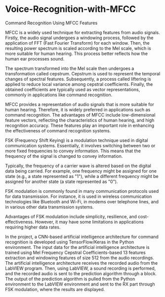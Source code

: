 # Voice-Recognition-with-MFCC
Command Recognition Using MFCC Features

MFCC is a widely used technique for extracting features from audio signals. Firstly, the audio signal undergoes a windowing process, followed by the application of FFT (Fast Fourier Transform) for each window. Then, the resulting power spectrum is scaled according to the Mel scale, which is more suitable for human hearing. This process better reflects how the human ear processes sound.

The spectrum transformed into the Mel scale then undergoes a transformation called cepstrum. Cepstrum is used to represent the temporal changes of spectral features. Subsequently, a process called liftering is applied to reduce local variance among cepstral coefficients. Finally, the obtained coefficients are typically used as vector representations, commonly in applications like command recognition.

MFCC provides a representation of audio signals that is more suitable for human hearing. Therefore, it is widely preferred in applications such as command recognition. The advantages of MFCC include low-dimensional feature vectors, reflecting the characteristics of human hearing, and high recognition accuracy. These features play an important role in enhancing the effectiveness of command recognition systems.


FSK (Frequency Shift Keying) is a modulation technique used in digital communication systems. Essentially, it involves switching between two or more fixed frequencies to convey information. This means that the frequency of the signal is changed to convey information.

Typically, the frequency of a carrier wave is altered based on the digital data being carried. For example, one frequency might be assigned for one state (e.g., a state represented as "1"), while a different frequency might be assigned for another state (a state represented as "0").

FSK modulation is commonly found in many communication protocols used for data transmission. For instance, it is used in wireless communication technologies like Bluetooth and Wi-Fi, in modems over telephone lines, and in various other data transmission systems.

Advantages of FSK modulation include simplicity, resilience, and cost-effectiveness. However, it may have some limitations in applications requiring higher data rates.


In the project, a CNN-based artificial intelligence architecture for command recognition is developed using TensorFlow/Keras in the Python environment. The input data for the artificial intelligence architecture is trained using Mel Frequency Cepstral Coefficients-based 13 features extraction and windowing features of size 512 from the audio recordings. The artificial intelligence architecture receives the recorded audio from the LabVIEW program. Then, using LabVIEW, a sound recording is performed, and the recorded audio is sent to the prediction algorithm through a block. The output of the prediction algorithm is pulled from the Python environment to the LabVIEW environment and sent to the RX part through FSK modulation, where the results are displayed.
